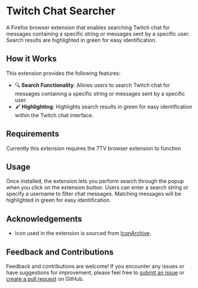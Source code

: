 # Twitch Chat Searcher

A Firefox browser extension that enables searching Twitch chat for messages containing a specific string or messages sent by a specific user. Search results are highlighted in green for easy identification.

## How it Works

This extension provides the following features:

- 🔍 **Search Functionality**: Allows users to search Twitch chat for messages containing a specific string or messages sent by a specific user.
- 🖌️ **Highlighting**: Highlights search results in green for easy identification within the Twitch chat interface.

## Requirements

Currently this extension requires the 7TV browser extension to function

## Usage

Once installed, the extension lets you perform search through the popup when you click on the extension button. Users can enter a search string or specify a username to filter chat messages. Matching messages will be highlighted in green for easy identification.

## Acknowledgements

- Icon used in the extension is sourced from [IconArchive](https://www.iconarchive.com/).

## Feedback and Contributions

Feedback and contributions are welcome! If you encounter any issues or have suggestions for improvement, please feel free to [submit an issue](https://github.com/badmagick329/twitch-chat-search/issues) or [create a pull request](https://github.com/badmagick329/twitch-chat-search/pulls) on GitHub.
